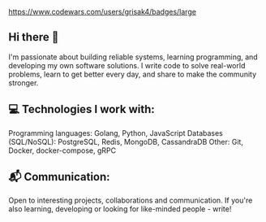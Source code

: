 https://www.codewars.com/users/grisak4/badges/large

## Hi there 👋

I'm passionate about building reliable systems, learning programming, and developing my own software solutions. 
I write code to solve real-world problems, learn to get better every day, and share to make the community stronger.

## 💻 Technologies I work with:

Programming languages: Golang, Python, JavaScript
Databases (SQL/NoSQL): PostgreSQL, Redis, MongoDB, CassandraDB
Other: Git, Docker, docker-compose, gRPC

## 📬 Communication:

Open to interesting projects, collaborations and communication.
If you're also learning, developing or looking for like-minded people - write!

<!--
**s1leNce-dev/s1leNce-dev** is a ✨ _special_ ✨ repository because its `README.md` (this file) appears on your GitHub profile.

Here are some ideas to get you started:

- 🔭 I’m currently working on ...
- 🌱 I’m currently learning ...
- 👯 I’m looking to collaborate on ...
- 🤔 I’m looking for help with ...
- 💬 Ask me about ...
- 📫 How to reach me: ...
- 😄 Pronouns: ...
- ⚡ Fun fact: ...
-->
